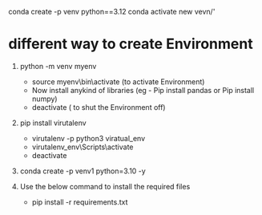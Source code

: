 conda create -p venv python==3.12
conda activate new vevn/'


# different way to create Environment
1. python -m venv myenv
    - source myenv\bin\activate (to activate Environment)
    - Now install anykind of libraries (eg - Pip install pandas or Pip install numpy)
    - deactivate ( to shut the Environment off)

2. pip install virutalenv
    - virutalenv -p python3 viratual_env
    - virutalenv_env\Scripts\activate
    - deactivate

3. conda create -p venv1 python=3.10 -y


4. Use the below command to install the required files
    - pip install -r requirements.txt 
